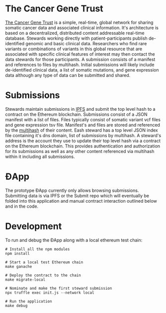 # The Cancer Gene Trust
[The Cancer Gene Trust](http://www.cancergenetrust.org) is a simple, real-time, global network for sharing somatic cancer data and associated clinical information. It's architecture is based on a decentralized, distributed content addressable real-time database. Stewards working directly with patient-participants publish de-identified genomic and basic clinical data. Researchers who find rare variants or combinations of variants in this global resource that are associated with specific clinical features of interest may then contact the data stewards for those participants. A submission consists of a manifest and references to files by multihash. Initial submissions will likely include de-identified clinical data, a list of somatic mutations, and gene expression data although any type of data can be submitted and shared.

# Submissions
Stewards maintain submissions in [IPFS](https://ipfs.io) and submit the top level hash to a contract on the Ethereum blockchain. Submissions consist of a JSON manifest with a list of files. Files typically consist of somatic variant vcf files and gene expression tsv file. Manifest's and files are stored and referenced by the [multihash](https://github.com/multiformats/multihash) of their content. Eash steward has a top level JSON index file containing it's dns domain, list of submissions by multihash. A steward's address is the account they use to update their top level hash via a contract on the Ethereum blockchain. This provides authentication and authorization for its submissions as well as any other content referenced via multihash within it including all submissions. 

# ĐApp
The prototype ĐApp currently only allows browsing submissions. Submitting data is via IPFS or the Submit repo which will eventually be folded into this application and manual contract interaction outlined below and in the code.

# Development
To run and debug the ĐApp along with a local ethereum test chain:

```
# Install all the npm modules
npm install

# Start a local test Ethereum chain
make ganache

# Deploy the contract to the chain
make migrate-local

# Nominate and make the first steward submission
npx truffle exec init.js --network local

# Run the application
make debug
